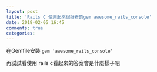 ```yaml
---
layout: post
title: 'Rails C 使用起來很好看的gem awesome_rails_console'
date: 2018-02-05 16:45
comments: true
categories:
---
```

在Gemfile安裝 `gem 'awesome_rails_console'`

再試試看使用 rails c看起來的答案會是什麼樣子吧
